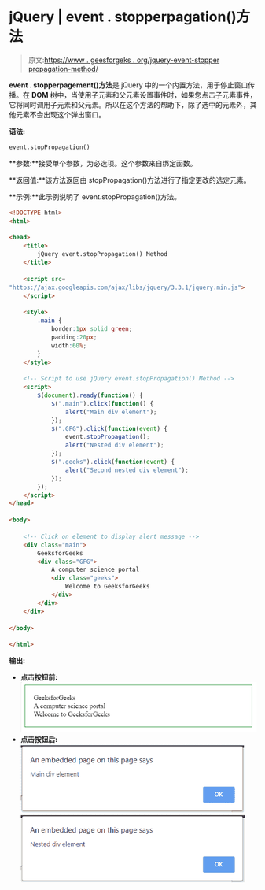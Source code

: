 # jQuery | event . stopperpagation()方法

> 原文:[https://www . geesforgeks . org/jquery-event-stopper propagation-method/](https://www.geeksforgeeks.org/jquery-event-stoppropagation-method/)

**event . stopperpagement()方法**是 jQuery 中的一个内置方法，用于停止窗口传播。在 **DOM** 树中，当使用子元素和父元素设置事件时，如果您点击子元素事件，它将同时调用子元素和父元素。所以在这个方法的帮助下，除了选中的元素外，其他元素不会出现这个弹出窗口。

**语法:**

```html
event.stopPropagation()
```

**参数:**接受单个参数，为必选项。这个参数来自绑定函数。

**返回值:**该方法返回由 stopPropagation()方法进行了指定更改的选定元素。

**示例:**此示例说明了 event.stopPropagation()方法。

```html
<!DOCTYPE html>
<html>

<head>
    <title>
        jQuery event.stopPropagation() Method
    </title>

    <script src=
"https://ajax.googleapis.com/ajax/libs/jquery/3.3.1/jquery.min.js">
    </script>

    <style>
        .main {
            border:1px solid green;
            padding:20px;
            width:60%;
        }
    </style>

    <!-- Script to use jQuery event.stopPropagation() Method -->
    <script>
        $(document).ready(function() {
            $(".main").click(function() {
                alert("Main div element");
            });
            $(".GFG").click(function(event) {
                event.stopPropagation();
                alert("Nested div element");
            });
            $(".geeks").click(function(event) {
                alert("Second nested div element");
            });
        });
    </script>
</head>

<body>

    <!-- Click on element to display alert message -->
    <div class="main">
        GeeksforGeeks
        <div class="GFG">
            A computer science portal
            <div class="geeks">
                Welcome to GeeksforGeeks
            </div>
        </div>
    </div>

</body>

</html>
```

**输出:**

*   **点击按钮前:**
    ![](img/13a7c9bb7b0c12508b624cc37f3addec.png)
*   **点击按钮后:**
    ![](img/bfd1d239fd5fffc36833f5e522de71e7.png)
    ![](img/40e9bfee2cb2b0e9c6c93074fbf3181a.png)